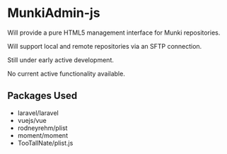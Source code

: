 # MunkiAdmin-js

Will provide a pure HTML5 management interface for Munki repositories.

Will support local and remote repositories via an SFTP connection.

Still under early active development.

No current active functionality available.

## Packages Used
- laravel/laravel
- vuejs/vue
- rodneyrehm/plist
- moment/moment
- TooTallNate/plist.js
